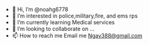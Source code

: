 - 👋 Hi, I’m @noahg6778
- 👀 I’m interested in police,military,fire, and ems rps
- 🌱 I’m currently learning Medical services
- 💞️ I’m looking to collaborate on ...
- 📫 How to reach me Email me Ngay388@gmail.com

<!---
noahg6778/noahg6778 is a ✨ special ✨ repository because its `README.md` (this file) appears on your GitHub profile.
You can click the Preview link to take a look at your changes.
--->
